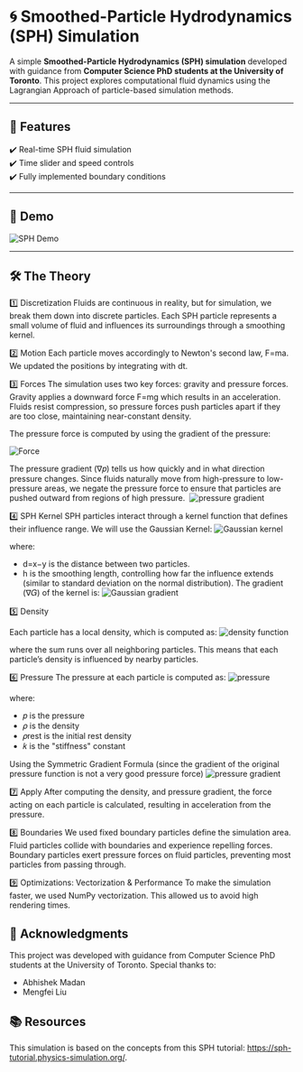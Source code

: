 # 🌀 Smoothed-Particle Hydrodynamics (SPH) Simulation

A simple **Smoothed-Particle Hydrodynamics (SPH) simulation** developed with guidance from **Computer Science PhD students at the University of Toronto**. This project explores computational fluid dynamics using the Lagrangian Approach of particle-based simulation methods.

---

## 🚀 Features
✔️ Real-time SPH fluid simulation  
✔️ Time slider and speed controls  
✔️ Fully implemented boundary conditions

---

## 📸 Demo
![SPH Demo](https://github.com/user-attachments/assets/d8fa4798-7e74-4b9e-ab02-a748993b381a)

---

## 🛠️ The Theory 
1️⃣ Discretization 
Fluids are continuous in reality, but for simulation, we break them down into discrete particles.
Each SPH particle represents a small volume of fluid and influences its surroundings through a smoothing kernel.

2️⃣ Motion 
Each particle moves accordingly to Newton's second law, F=ma. We updated the positions by integrating with dt. 

3️⃣ Forces
The simulation uses two key forces: gravity and pressure forces. 
Gravity applies a downward force F=mg which results in an acceleration. 
Fluids resist compression, so pressure forces push particles apart if they are too close, maintaining near-constant density. 

The pressure force is computed by using the gradient of the pressure: 

![Force](https://github.com/user-attachments/assets/a16f3590-6bfa-43ec-ae58-64f8825ea516)

The pressure gradient (∇𝑝) tells us how quickly and in what direction pressure changes. Since fluids naturally move from high-pressure to low-pressure areas, we negate the pressure force to ensure that particles are pushed outward from regions of high pressure. 
​
![pressure gradient](https://github.com/user-attachments/assets/47d715c4-230b-4a5a-8940-952844a0ad9f)

4️⃣ SPH Kernel
SPH particles interact through a kernel function that defines their influence range.
We will use the Gaussian Kernel:
![Gaussian kernel](https://github.com/user-attachments/assets/ff48c081-e432-4601-a181-dc1d9fc80cae)

where: 
- d=x−y is the distance between two particles.
- h is the smoothing length, controlling how far the influence extends (similar to standard deviation on the normal distribution). 
The gradient (∇𝐺) of the kernel is:
![Gaussian gradient](https://github.com/user-attachments/assets/0bf03a2c-865d-47d7-8b14-91def75af7eb)

5️⃣ Density 

Each particle has a local density, which is computed as:
![density function](https://github.com/user-attachments/assets/ca20a2fe-1c17-4fcc-981a-c2b40ffdebd0)

where the sum runs over all neighboring particles. This means that each particle’s density is influenced by nearby particles.

6️⃣ Pressure 
The pressure at each particle is computed as:
![pressure](https://github.com/user-attachments/assets/744a7c60-b54c-498e-8d22-ef84867e805f)

where: 
- 𝑝 is the pressure
- 𝜌 is the density
- 𝜌rest is the initial rest density
- 𝑘 is the "stiffness" constant

Using the Symmetric Gradient Formula (since the gradient of the original pressure function is not a very good pressure force)
![pressure gradient](https://github.com/user-attachments/assets/94af0bd0-22ac-4bdd-92ab-eae7156b7cd8)

7️⃣ Apply
After computing the density, and pressure gradient, the force acting on each particle is calculated, resulting in acceleration from the pressure. 

8️⃣ Boundaries
We used fixed boundary particles define the simulation area.
Fluid particles collide with boundaries and experience repelling forces.
Boundary particles exert pressure forces on fluid particles, preventing most particles from passing through.

9️⃣ Optimizations: Vectorization & Performance
To make the simulation faster, we used NumPy vectorization. This allowed us to avoid high rendering times. 

## 👥 Acknowledgments
This project was developed with guidance from Computer Science PhD students at the University of Toronto.
Special thanks to:

- Abhishek Madan
- Mengfei Liu

## 📚 Resources

This simulation is based on the concepts from this SPH tutorial: https://sph-tutorial.physics-simulation.org/.


